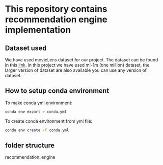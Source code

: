 # This repository contains recommendation engine implementation

## Dataset used

We have used movieLens dataset for our project. The dataset can be found in this [link](https://grouplens.org/datasets/movielens/). In this project we have used ml-1m (one million) dataset, the larger version of dataset are also available you can use any version of dataset.

## How to setup conda environment

To make conda yml environment:

```sh
conda env export > conda.yml
```

To create conda environment from yml file:

```sh
conda env create -f conda.yml
```

## folder structure

recommendation_engine
